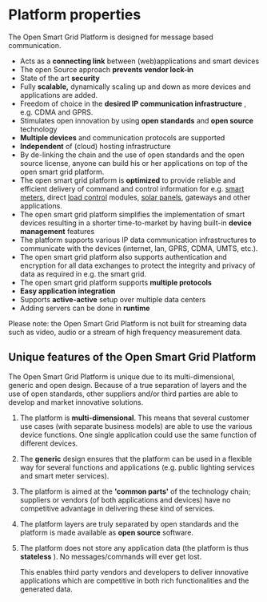 # Platform properties

The Open Smart Grid Platform is designed for message based communication.

* Acts as a **connecting link** between \(web\)applications and smart devices
* The open Source approach **prevents vendor lock-in** 
* State of the art **security** 
* Fully **scalable,** dynamically scaling up and down as more devices and applications are added.
* Freedom of choice in the **desired IP communication infrastructure** , e.g. CDMA and GPRS.
* Stimulates open innovation by using **open standards** and **open source** technology
* **Multiple devices** and communication protocols are supported
* **Independent** of \(cloud\) hosting infrastructure
* By de-linking the chain and the use of open standards and the open source license, anyone can build his or her applications on top of the open smart grid platform.
* The open smart grid platform is **optimized** to provide reliable and efficient delivery of command and control information for e.g. [smart meters](http://en.wikipedia.org/wiki/Smart_meter), direct [load control](http://en.wikipedia.org/wiki/Load_control) modules, [solar panels](http://en.wikipedia.org/wiki/Solar_panels), gateways and other applications.
* The open smart grid platform simplifies the implementation of smart devices resulting in a shorter time-to-market by having built-in **device management** features
* The platform supports various IP data communication infrastructures to communicate with the devices \(internet, lan, GPRS, CDMA, UMTS, etc.\).
* The open smart grid platform also supports authentication and encryption for all data exchanges to protect the integrity and privacy of data as required in e.g. the smart grid.
* The open smart grid platform supports **multiple protocols**
* **Easy application integration**
* Supports **active-active** setup over multiple data centers
* Adding servers can be done in **runtime**

Please note: the Open Smart Grid Platform is not built for streaming data such as video, audio or a stream of high frequency measurement data.

## Unique features of the Open Smart Grid Platform

The Open Smart Grid Platform is unique due to its multi-dimensional, generic and open design. Because of a true separation of layers and the use of open standards, other suppliers and/or third parties are able to develop and market innovative solutions.

1. The platform is **multi-dimensional**. This means that several customer use cases \(with separate business models\) are able to use the various device functions. One single application could use the same function of different devices. 
2. The **generic** design ensures that the platform can be used in a flexible way for several functions and applications \(e.g. public lighting services and smart meter services\).
3. The platform is aimed at the **'common parts'** of the technology chain; suppliers or vendors \(of both applications and devices\) have no competitive advantage in delivering these kind of services.
4. The platform layers are truly separated by open standards and the platform is made available as **open source** software.
5. The platform does not store any application data \(the platform is thus **stateless** \). No messages/commands will ever get lost.

   This enables third party vendors and developers to deliver innovative applications which are competitive in both rich functionalities and the generated data.

